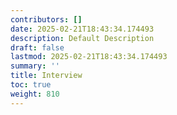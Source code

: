 ```yaml
---
contributors: []
date: 2025-02-21T18:43:34.174493
description: Default Description
draft: false
lastmod: 2025-02-21T18:43:34.174493
summary: ''
title: Interview
toc: true
weight: 810
---
```



